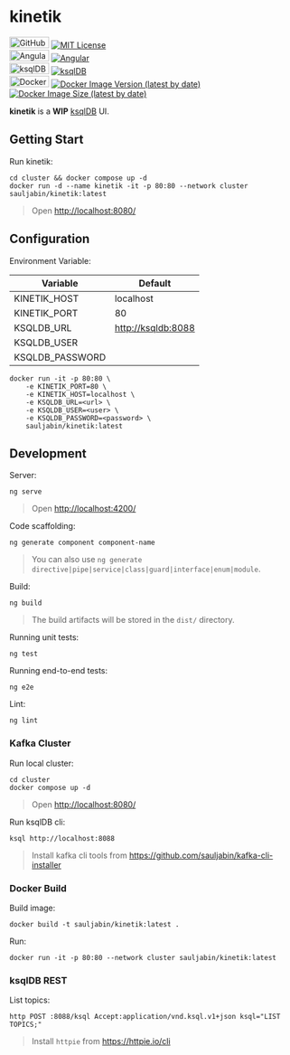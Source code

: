 # kinetik

<a href="https://github.com"><img alt="GitHub" width="70" height="20" src="https://img.shields.io/badge/-github-blueviolet?logo=github&logoColor=white"></a>
<a href="https://github.com/sauljabin/kinetik/blob/main/LICENSE"><img alt="MIT License" src="https://img.shields.io/github/license/sauljabin/kinetik"></a>
<br/>
<a href="https://angular.io/"><img alt="Angular" width="70" height="20" src="https://img.shields.io/badge/-angular-C3012F?logo=angular&logoColor=white"></a>
<a href="https://angular.io/"><img alt="Angular" src="https://img.shields.io/github/package-json/dependency-version/sauljabin/kinetik/@angular/core"></a>
<br>
<a href="https://ksqldb.io/"><img alt="ksqlDB" width="70" height="20" src="https://img.shields.io/badge/-ksqlDB-F05662?logo=apache-kafka&logoColor=white"></a>
<a href="https://ksqldb.io/"><img alt="ksqlDB" src="https://img.shields.io/badge/version-0.28.3-blue"></a>
<br>
<a href="https://www.docker.com/"><img alt="Docker" width="70" height="20" src="https://img.shields.io/badge/-docker-blue?logo=docker&logoColor=white"></a>
<a href="https://hub.docker.com/r/sauljabin/kinetik"><img alt="Docker Image Version (latest by date)" src="https://img.shields.io/docker/v/sauljabin/kinetik?label=tag"></a>
<a href="https://hub.docker.com/r/sauljabin/kinetik"><img alt="Docker Image Size (latest by date)" src="https://img.shields.io/docker/image-size/sauljabin/kinetik"></a>

**kinetik** is a **WIP** [ksqlDB](https://ksqldb.io/) UI.

## Getting Start

Run kinetik:

```shell
cd cluster && docker compose up -d
docker run -d --name kinetik -it -p 80:80 --network cluster sauljabin/kinetik:latest
```

> Open <http://localhost:8080/>

## Configuration

Environment Variable:

| Variable | Default |
|---|---|
|KINETIK_HOST|localhost|
|KINETIK_PORT|80|
|KSQLDB_URL|<http://ksqldb:8088>|
|KSQLDB_USER||
|KSQLDB_PASSWORD||

```shell
docker run -it -p 80:80 \
    -e KINETIK_PORT=80 \
    -e KINETIK_HOST=localhost \
    -e KSQLDB_URL=<url> \
    -e KSQLDB_USER=<user> \
    -e KSQLDB_PASSWORD=<password> \
    sauljabin/kinetik:latest
```

## Development

Server:

```shell
ng serve
```

> Open <http://localhost:4200/>

Code scaffolding:

```shell
ng generate component component-name
```

> You can also use `ng generate directive|pipe|service|class|guard|interface|enum|module`.

Build:

```shell
ng build
```

> The build artifacts will be stored in the `dist/` directory.

Running unit tests:

```shell
ng test
```

Running end-to-end tests:

```shell
ng e2e
```

Lint:

```shell
ng lint
```

### Kafka Cluster

Run local cluster:

```shell
cd cluster
docker compose up -d
```

> Open <http://localhost:8080/>

Run ksqlDB cli:

```shell
ksql http://localhost:8088
```

> Install kafka cli tools from <https://github.com/sauljabin/kafka-cli-installer>

### Docker Build

Build image:

```shell
docker build -t sauljabin/kinetik:latest .
```

Run:

```shell
docker run -it -p 80:80 --network cluster sauljabin/kinetik:latest
```

### ksqlDB REST

List topics:

```shell
http POST :8088/ksql Accept:application/vnd.ksql.v1+json ksql="LIST TOPICS;"
```

> Install `httpie` from <https://httpie.io/cli>
